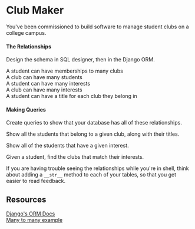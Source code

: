 Club Maker
==========

You've been commissioned to build software to manage student clubs on a college campus.

#### The Relationships

Design the schema in SQL designer, then in the Django ORM.

A student can have memberships to many clubs  
A club can have many students  
A student can have many interests  
A club can have many interests  
A student can have a title for each club they belong in  

#### Making Queries

Create queries to show that your database has all of these relationships.

Show all the students that belong to a given club, along with their titles.

Show all of the students that have a given interest.

Given a student, find the clubs that match their interests.

If you are having trouble seeing the relationships while you're in shell, think about adding a `__str__` method to each of your tables, so that you get easier to read feedback.

Resources
---------

[Django's ORM Docs](https://docs.djangoproject.com/en/dev/topics/db/models/)  
[Many to many example](https://docs.djangoproject.com/en/dev/topics/db/examples/many_to_many/)